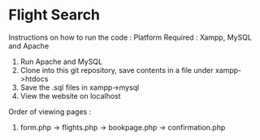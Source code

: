 # Flight Search

Instructions on how to run the code :
 Platform Required : Xampp, MySQL and Apache
 1) Run Apache and MySQL
 2) Clone into this git repository, save contents in a file under xampp->htdocs
 3) Save the .sql files in xampp->mysql
 4) View the website on localhost
 
 Order of viewing pages :
 1) form.php -> flights.php -> bookpage.php -> confirmation.php
 

